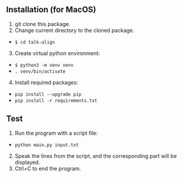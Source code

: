 ## Installation (for MacOS)

1. git clone this package.
2. Change current directory to the cloned package.
  - ```$ cd talk-align```
3. Create virtual python environment:
  - ```$ python3 -m venv venv```
  - ```. venv/bin/activate```
4. Install required packages:
  - ```pip install --upgrade pip```
  - ```pip install -r requirements.txt```

## Test

1. Run the program with a script file:
  - ```python main.py input.txt```
2. Speak the lines from the script, and the corresponding part will be displayed.
3. Ctrl+C to end the program.
